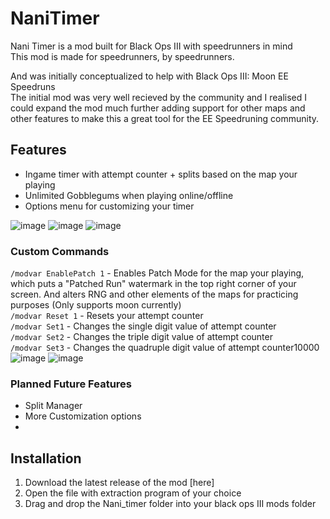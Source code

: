 # NaniTimer
Nani Timer is a mod built for Black Ops III with speedrunners in mind\
This mod is made for speedrunners, by speedrunners.

And was initially conceptualized to help with Black Ops III: Moon EE Speedruns\
The initial mod was very well recieved by the community and I realised I could expand the mod much further 
adding support for other maps and other features to make this a great tool for the EE Speedruning community.

## Features
- Ingame timer with attempt counter + splits based on the map your playing 
- Unlimited Gobblegums when playing online/offline
- Options menu for customizing your timer

![image](https://user-images.githubusercontent.com/35498189/224621540-a5956965-d0e9-4f80-baca-5cbff0715001.png)
![image](https://user-images.githubusercontent.com/35498189/224619856-aebecd0d-ce69-4d5b-9499-af7e1d1542fc.png)
![image](https://user-images.githubusercontent.com/35498189/224621108-0f0ff805-de88-4ced-a778-9d72f31a7b5d.png)

### Custom Commands
`/modvar EnablePatch 1` - Enables Patch Mode for the map your playing, which puts a "Patched Run" watermark in the top right corner of your screen. 
And alters RNG and other elements of the maps for practicing purposes (Only supports moon currently)\
`/modvar Reset 1` - Resets your attempt counter\
`/modvar Set1` - Changes the single digit value of attempt counter\
`/modvar Set2` - Changes the triple digit value of attempt counter\
`/modvar Set3` - Changes the quadruple digit value of attempt counter10000\
![image](https://user-images.githubusercontent.com/35498189/224623591-653058ec-3a63-4630-b404-fa6f0bd0a6ab.png)
![image](https://user-images.githubusercontent.com/35498189/224622563-789841e7-a68d-4784-9a1c-6a26fb5d1a8a.png)

### Planned Future Features
- Split Manager
- More Customization options
- 
## Installation
1. Download the latest release of the mod [here]
2. Open the file with extraction program of your choice
3. Drag and drop the Nani_timer folder into your black ops III mods folder

